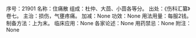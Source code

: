 序号：21901
名称：住痛散
组成：杜仲、大茴、小茴各等分。
出处：《伤科汇纂》卷七。
主治：损伤，气壅疼痛。
加减：None
功效：None
用法用量：每服2钱。
制备方法：上为末。
临床应用：None
各家论述：None
用药禁忌：None
附注：None
